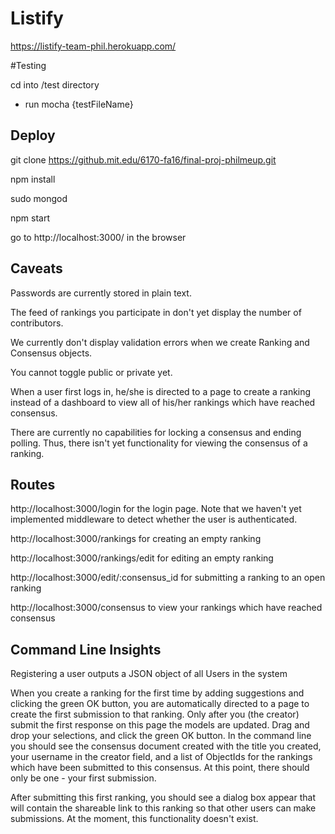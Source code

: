 # Listify

https://listify-team-phil.herokuapp.com/

#Testing

cd into /test directory
- run mocha {testFileName}

## Deploy
git clone https://github.mit.edu/6170-fa16/final-proj-philmeup.git

npm install

sudo mongod

npm start

go to http://localhost:3000/ in the browser

## Caveats
Passwords are currently stored in plain text.

The feed of rankings you participate in don't yet display the number of contributors.

We currently don't display validation errors when we create Ranking and Consensus objects.

You cannot toggle public or private yet.

When a user first logs in, he/she is directed to a page to create a ranking instead of a dashboard to view all of his/her rankings which have reached consensus.

There are currently no capabilities for locking a consensus and ending polling. Thus, there isn't yet functionality for viewing the consensus of a ranking.

## Routes
http://localhost:3000/login for the login page. Note that we haven't yet implemented middleware to detect whether the user is authenticated. 

http://localhost:3000/rankings for creating an empty ranking

http://localhost:3000/rankings/edit for editing an empty ranking

http://localhost:3000/edit/:consensus_id for submitting a ranking to an open ranking

http://localhost:3000/consensus to view your rankings which have reached consensus

## Command Line Insights
Registering a user outputs a JSON object of all Users in the system

When you create a ranking for the first time by adding suggestions and clicking the green OK button, you are automatically directed to a page to create the first submission to that ranking. Only after you (the creator) submit the first response on this page the models are updated. Drag and drop your selections, and click the green OK button. In the command line you should see the consensus document created with the title you created, your username in the creator field, and a list of ObjectIds for the rankings which have been submitted to this consensus. At this point, there should only be one - your first submission.

After submitting this first ranking, you should see a dialog box appear that will contain the shareable link to this ranking so that other users can make submissions. At the moment, this functionality doesn't exist.
